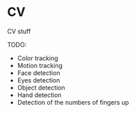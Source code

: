# CV
CV stuff


TODO:
  - Color tracking
  - Motion tracking
  - Face detection
  - Eyes detection
  - Object detection
  - Hand detection
  - Detection of the numbers of fingers up
